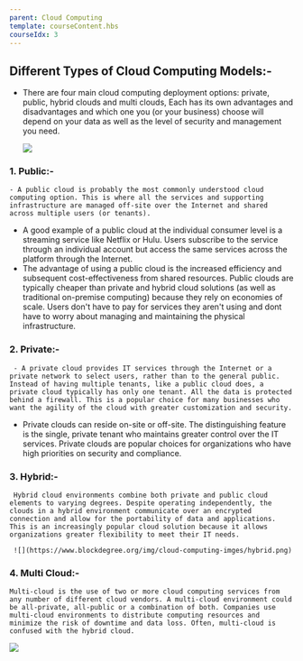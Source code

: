 ```yaml
---
parent: Cloud Computing
template: courseContent.hbs
courseIdx: 3
---
```


## Different Types of Cloud Computing Models:-

- There are four main cloud computing deployment options: private, public,  hybrid clouds and multi clouds, Each has its own advantages and disadvantages and which one you (or your business) choose will depend on your data as well as the level of security and management you need.

  ![](https://www.blockdegree.org/img/cloud-computing-imges/differnt_type-of-cloud.png)

### 1. Public:-
    - A public cloud is probably the most commonly understood cloud computing option. This is where all the services and supporting infrastructure are managed off-site over the Internet and shared across multiple users (or tenants).

  - A good example of a public cloud at the individual consumer level is a streaming service like Netflix or Hulu. Users subscribe to the service through an individual account but access the same services across the platform through the Internet.
  - The advantage of using a public cloud is the increased efficiency and subsequent cost-effectiveness from shared resources. Public clouds are typically cheaper than private and hybrid cloud solutions (as well as traditional on-premise computing) because they rely on economies of scale. Users don't have to pay for services they aren't using and dont have to worry about managing and maintaining the physical infrastructure.
  
### 2. Private:-
  
     - A private cloud provides IT services through the Internet or a private network to select users, rather than to the general public. Instead of having multiple tenants, like a public cloud does, a private cloud typically has only one tenant. All the data is protected behind a firewall. This is a popular choice for many businesses who want the agility of the cloud with greater customization and security.
  
- Private clouds can reside on-site or off-site. The distinguishing feature is the single, private tenant who maintains greater control over the IT services. Private clouds are popular choices for organizations who have high priorities on security and compliance.

### 3. Hybrid:-

     Hybrid cloud environments combine both private and public cloud elements to varying degrees. Despite operating independently, the clouds in a hybrid environment communicate over an encrypted connection and allow for the portability of data and applications. This is an increasingly popular cloud solution because it allows organizations greater flexibility to meet their IT needs. 

     ![](https://www.blockdegree.org/img/cloud-computing-imges/hybrid.png)


### 4. Multi Cloud:-

    Multi-cloud is the use of two or more cloud computing services from any number of different cloud vendors. A multi-cloud environment could be all-private, all-public or a combination of both. Companies use multi-cloud environments to distribute computing resources and minimize the risk of downtime and data loss. Often, multi-cloud is confused with the hybrid cloud.
 
     
![](https://github.com/XinFinOrg/BlockDegree/blob/2d53335dd48a2634c4d222f3e8e0be73d4bffe5d/dist/img/wallet-course/1-why-use-blockchain-wallets.png?raw=true)

